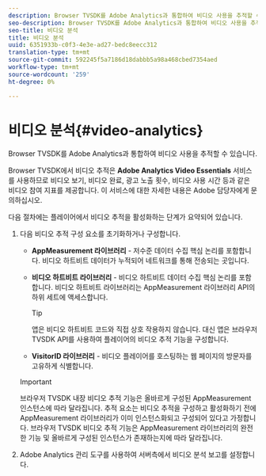 ```yaml
---
description: Browser TVSDK를 Adobe Analytics과 통합하여 비디오 사용을 추적할 수 있습니다.
seo-description: Browser TVSDK를 Adobe Analytics과 통합하여 비디오 사용을 추적할 수 있습니다.
seo-title: 비디오 분석
title: 비디오 분석
uuid: 6351933b-c0f3-4e3e-ad27-bedc8eecc312
translation-type: tm+mt
source-git-commit: 592245f5a7186d18dabbb5a98a468cbed7354aed
workflow-type: tm+mt
source-wordcount: '259'
ht-degree: 0%

---
```



# 비디오 분석{#video-analytics}

Browser TVSDK를 Adobe Analytics과 통합하여 비디오 사용을 추적할 수 있습니다.

Browser TVSDK에서 비디오 추적은 **Adobe Analytics Video Essentials** 서비스를 사용하므로 비디오 보기, 비디오 완료, 광고 노출 횟수, 비디오 사용 시간 등과 같은 비디오 참여 지표를 제공합니다. 이 서비스에 대한 자세한 내용은 Adobe 담당자에게 문의하십시오.

다음 절차에는 플레이어에서 비디오 추적을 활성화하는 단계가 요약되어 있습니다.

1. 다음 비디오 추적 구성 요소를 초기화하거나 구성합니다.

   * **AppMeasurement 라이브러리**  - 저수준 데이터 수집 핵심 논리를 포함합니다. 비디오 하트비트 데이터가 누적되어 네트워크를 통해 전송되는 곳입니다.
   * **비디오 하트비트 라이브러리**  - 비디오 하트비트 데이터 수집 핵심 논리를 포함합니다. 비디오 하트비트 라이브러리는 AppMeasurement 라이브러리 API의 하위 세트에 액세스합니다.

      >[!TIP]
      >
      >앱은 비디오 하트비트 코드와 직접 상호 작용하지 않습니다. 대신 앱은 브라우저 TVSDK API를 사용하여 플레이어의 비디오 추적 기능을 구성합니다.

   * **VisitorID 라이브러리**  - 비디오 플레이어를 호스팅하는 웹 페이지의 방문자를 고유하게 식별합니다.
   >[!IMPORTANT]
   >
   >브라우저 TVSDK 내장 비디오 추적 기능은 올바르게 구성된 AppMeasurement 인스턴스에 따라 달라집니다. 추적 요소는 비디오 추적을 구성하고 활성화하기 전에 AppMeasurement 라이브러리가 이미 인스턴스화되고 구성되어 있다고 가정합니다. 브라우저 TVSDK 비디오 추적 기능은 AppMeasurement 라이브러리의 완전한 기능 및 올바르게 구성된 인스턴스가 존재하는지에 따라 달라집니다.

1. Adobe Analytics 관리 도구를 사용하여 서버측에서 비디오 분석 보고를 설정합니다.